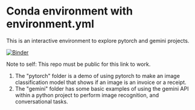 # Conda environment with environment.yml

This is an interactive environment to explore pytorch and gemini projects.

[![Binder](https://mybinder.org/badge_logo.svg)](https://mybinder.org/v2/gh/kosanj/conda-demos/HEAD)

Note to self: This repo must be public for this link to work.

1. The "pytorch" folder is a demo of using pytorch to make an image classification model that shows if an image is an invoice or a receipt.
2. The "gemini" folder has some basic examples of using the gemini API within a python project to perform image recognition, and conversational tasks.
